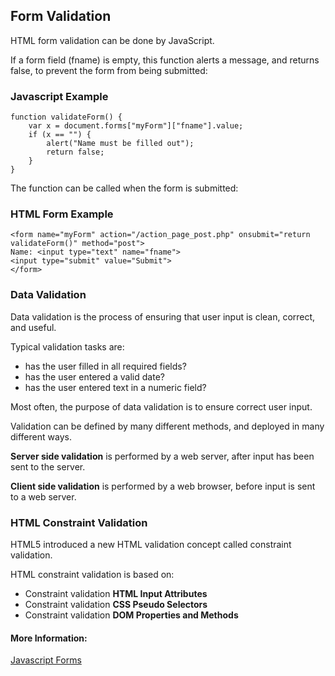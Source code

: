 ## Form Validation

HTML form validation can be done by JavaScript.

If a form field (fname) is empty, this function alerts a message, and returns false, to prevent the form from being submitted:
### Javascript Example
```
function validateForm() {
    var x = document.forms["myForm"]["fname"].value;
    if (x == "") {
        alert("Name must be filled out");
        return false;
    }
}
```
The function can be called when the form is submitted:
### HTML Form Example
```
<form name="myForm" action="/action_page_post.php" onsubmit="return validateForm()" method="post">
Name: <input type="text" name="fname">
<input type="submit" value="Submit">
</form>
```

### Data Validation

Data validation is the process of ensuring that user input is clean, correct, and useful.

Typical validation tasks are:
   * has the user filled in all required fields?
   * has the user entered a valid date?
   * has the user entered text in a numeric field?
  
Most often, the purpose of data validation is to ensure correct user input.

Validation can be defined by many different methods, and deployed in many different ways.

**Server side validation** is performed by a web server, after input has been sent to the server.

**Client side validation** is performed by a web browser, before input is sent to a web server.

### HTML Constraint Validation

HTML5 introduced a new HTML validation concept called constraint validation.

HTML constraint validation is based on:
   * Constraint validation **HTML Input Attributes**
   * Constraint validation **CSS Pseudo Selectors**
   * Constraint validation **DOM Properties and Methods**


#### More Information:

<a href='https://www.w3schools.com/js/js_validation.asp'>Javascript Forms</a>


